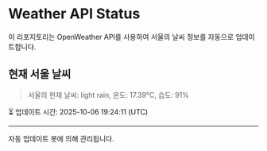 
# Weather API Status

이 리포지토리는 OpenWeather API를 사용하여 서울의 날씨 정보를 자동으로 업데이트합니다.

## 현재 서울 날씨
> 서울의 현재 날씨: light rain, 온도: 17.39°C, 습도: 91%

⏳ 업데이트 시간: 2025-10-06 19:24:11 (UTC)

---
자동 업데이트 봇에 의해 관리됩니다.
